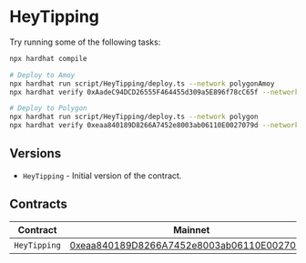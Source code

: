 # HeyTipping

Try running some of the following tasks:

```sh
npx hardhat compile

# Deploy to Amoy
npx hardhat run script/HeyTipping/deploy.ts --network polygonAmoy
npx hardhat verify 0xAadeC94DCD26555F464455d309a5E896f78cC65f --network polygonAmoy

# Deploy to Polygon
npx hardhat run script/HeyTipping/deploy.ts --network polygon
npx hardhat verify 0xeaa840189D8266A7452e8003ab06110E0027079d --network polygon
```

## Versions

- `HeyTipping` - Initial version of the contract.

## Contracts

| Contract     | Mainnet                                                                                                                         | Amoy                                                                                                                         |
| ------------ | ------------------------------------------------------------------------------------------------------------------------------- | ---------------------------------------------------------------------------------------------------------------------------- |
| `HeyTipping` | [0xeaa840189D8266A7452e8003ab06110E0027079d](https://www.oklink.com/polygon/address/0xeaa840189D8266A7452e8003ab06110E0027079d) | [0xAadeC94DCD26555F464455d309a5E896f78cC65f](https://www.oklink.com/amoy/address/0xAadeC94DCD26555F464455d309a5E896f78cC65f) |
